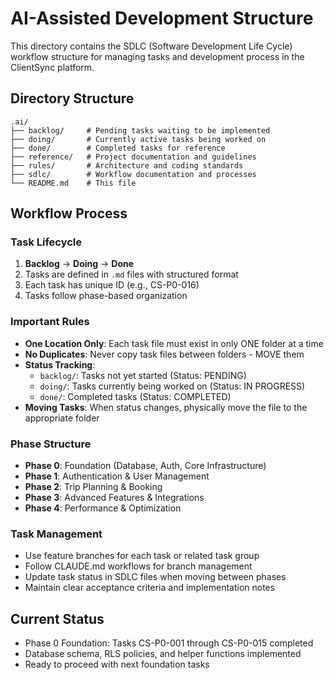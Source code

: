 # AI-Assisted Development Structure

This directory contains the SDLC (Software Development Life Cycle) workflow structure for managing tasks and development process in the ClientSync platform.

## Directory Structure

```
.ai/
├── backlog/     # Pending tasks waiting to be implemented
├── doing/       # Currently active tasks being worked on
├── done/        # Completed tasks for reference
├── reference/   # Project documentation and guidelines
├── rules/       # Architecture and coding standards
├── sdlc/        # Workflow documentation and processes
└── README.md    # This file
```

## Workflow Process

### Task Lifecycle
1. **Backlog** → **Doing** → **Done**
2. Tasks are defined in `.md` files with structured format
3. Each task has unique ID (e.g., CS-P0-016)
4. Tasks follow phase-based organization

### Important Rules
- **One Location Only**: Each task file must exist in only ONE folder at a time
- **No Duplicates**: Never copy task files between folders - MOVE them
- **Status Tracking**: 
  - `backlog/`: Tasks not yet started (Status: PENDING)
  - `doing/`: Tasks currently being worked on (Status: IN PROGRESS)
  - `done/`: Completed tasks (Status: COMPLETED)
- **Moving Tasks**: When status changes, physically move the file to the appropriate folder

### Phase Structure
- **Phase 0**: Foundation (Database, Auth, Core Infrastructure)
- **Phase 1**: Authentication & User Management
- **Phase 2**: Trip Planning & Booking
- **Phase 3**: Advanced Features & Integrations
- **Phase 4**: Performance & Optimization

### Task Management
- Use feature branches for each task or related task group
- Follow CLAUDE.md workflows for branch management
- Update task status in SDLC files when moving between phases
- Maintain clear acceptance criteria and implementation notes

## Current Status
- Phase 0 Foundation: Tasks CS-P0-001 through CS-P0-015 completed
- Database schema, RLS policies, and helper functions implemented
- Ready to proceed with next foundation tasks